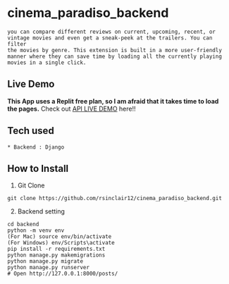 # cinema_paradiso_backend

```In this web application you will find many informative movie reviews,
you can compare different reviews on current, upcoming, recent, or
vintage movies and even get a sneak-peek at the trailers. You can filter
the movies by genre. This extension is built in a more user-friendly
manner where they can save time by loading all the currently playing
movies in a single click.
```
## Live Demo
**This App uses a Replit free plan, so I am afraid that it takes time to load the pages.**
Check out [API LIVE DEMO](https://cinemaparadisobackend.bablukumar9.repl.co) here!!
## Tech used
```
* Backend : Django
```
## How to Install
1. Git Clone
```
git clone https://github.com/rsinclair12/cinema_paradiso_backend.git
```
2. Backend setting
```
cd backend
python -m venv env
(For Mac) source env/bin/activate
(For Windows) env/Scripts\activate
pip install -r requirements.txt
python manage.py makemigrations
python manage.py migrate
python manage.py runserver
# Open http://127.0.0.1:8000/posts/
```

